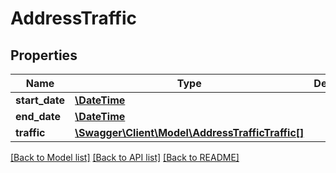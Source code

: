 # AddressTraffic

## Properties
Name | Type | Description | Notes
------------ | ------------- | ------------- | -------------
**start_date** | [**\DateTime**](\DateTime.md) |  | [optional] 
**end_date** | [**\DateTime**](\DateTime.md) |  | [optional] 
**traffic** | [**\Swagger\Client\Model\AddressTrafficTraffic[]**](AddressTrafficTraffic.md) |  | [optional] 

[[Back to Model list]](../../README.md#documentation-for-models) [[Back to API list]](../../README.md#documentation-for-api-endpoints) [[Back to README]](../../README.md)


